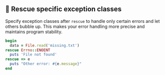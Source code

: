 ## 🎯 Rescue specific exception classes
Specify exception classes after `rescue` to handle only certain errors and let others bubble up. This makes your error handling more precise and maintains program stability.

```ruby
begin
  data = File.read('missing.txt')
rescue Errno::ENOENT
  puts 'File not found'
rescue => e
  puts "Other error: #{e.message}"
end
```